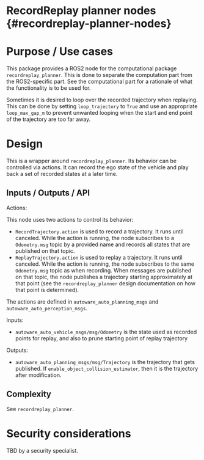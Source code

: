 # RecordReplay planner nodes {#recordreplay-planner-nodes}

# Purpose / Use cases

This package provides a ROS2 node for the computational package `recordreplay_planner`. This is done to
separate the computation part from the ROS2-specific part. See the computational part for a rationale of what
the functionality is to be used for.

Sometimes it is desired to loop over the recorded trajectory when replaying. This can be done by setting
`loop_trajectory` to `True` and use an appropriate `loop_max_gap_m` to prevent unwanted looping when the start and end
point of the trajectory are too far away.

# Design

This is a wrapper around `recordreplay_planner`. Its behavior can be controlled via actions. It can record
the ego state of the vehicle and play back a set of recorded states at a later time.

## Inputs / Outputs / API

Actions:

This node uses two actions to control its behavior:

- `RecordTrajectory.action` is used to record a trajectory. It runs until canceled. While the action is
  running, the node subscribes to a `Odometry.msg` topic by a provided name and records all
  states that are published on that topic.
- `ReplayTrajectory.action` is used to replay a trajectory. It runs until canceled. While the action is
  running, the node subscribes to the same `Odometry.msg` topic as when recording. When messages
  are published on that topic, the node publishes a trajectory starting approximately at that point (see the
  `recordreplay_planner` design documentation on how that point is determined).

The actions are defined in `autoware_auto_planning_msgs` and `autoware_auto_perception_msgs`.

Inputs:

- `autoware_auto_vehicle_msgs/msg/Odometry` is the state used as recorded points for replay, and also to prune starting point of replay trajectory

Outputs:

- `autoware_auto_planning_msgs/msg/Trajectory` is the trajectory that gets published. If `enable_object_collision_estimator`, then it is the trajectory after modification.

## Complexity

See `recordreplay_planner`.

# Security considerations

TBD by a security specialist.
